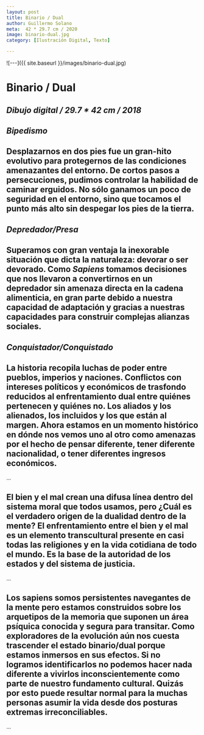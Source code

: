 ```yaml
---
layout: post
title: Binario / Dual
author: Guillermo Solano
meta:  42 * 29.7 cm / 2020
image: binario-dual.jpg
category: [Ilustración Digital, Texto]

---
```


![---]({{ site.baseurl }}/images/binario-dual.jpg)

# Binario / Dual
## _Dibujo digital / 29.7 * 42 cm / 2018_

## *Bipedismo*

## Desplazarnos en dos pies fue un gran-hito evolutivo para protegernos de las condiciones amenazantes del entorno. De cortos pasos a persecuciones, pudimos controlar la habilidad de caminar erguidos. No sólo ganamos un poco de seguridad en el entorno, sino que tocamos el punto más alto sin despegar los pies de la tierra.

## *Depredador/Presa*

## Superamos con gran ventaja la inexorable situación que dicta la naturaleza: devorar o ser devorado. Como *Sapiens* tomamos decisiones que nos llevaron a convertirnos en un depredador sin amenaza directa en la cadena alimenticia, en gran parte debido a nuestra capacidad de adaptación y gracias a nuestras capacidades para construir complejas alianzas sociales.

## *Conquistador/Conquistado*

## La historia recopila luchas de poder entre pueblos, imperios y naciones. Conflictos con intereses políticos y económicos de trasfondo reducidos al enfrentamiento dual entre quiénes pertenecen y quiénes no. Los aliados y los alienados, los incluidos y los que están al margen. Ahora estamos en un momento histórico en dónde nos vemos uno al otro como amenazas por el hecho de pensar diferente, tener diferente nacionalidad, o tener diferentes ingresos económicos.

…

## El bien y el mal crean una difusa línea dentro del sistema moral que todos usamos, pero ¿Cuál es el verdadero origen de la dualidad dentro de la mente? El enfrentamiento entre el bien y el mal es un elemento transcultural presente en casi todas las religiones y en la vida cotidiana de todo el mundo. Es la base de la autoridad de los estados y del sistema de justicia.

…

## Los sapiens somos persistentes navegantes de la mente pero estamos construidos sobre los arquetipos de la memoria que suponen un área psíquica conocida y segura para transitar. Como exploradores de la evolución aún nos cuesta trascender el estado binario/dual porque estamos inmersos en sus efectos. Si no logramos identificarlos no podemos hacer nada diferente a vivirlos inconscientemente como parte de nuestro fundamento cultural. Quizás por esto puede resultar normal para la muchas personas asumir la vida desde dos posturas extremas irreconciliables.


…
